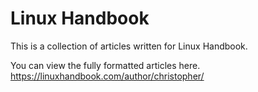 # Linux Handbook

This is a collection of articles written for Linux Handbook. 

You can view the fully formatted articles here.
https://linuxhandbook.com/author/christopher/
